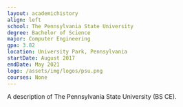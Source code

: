```yaml
---
layout: academichistory
align: left
school: The Pennsylvania State University
degree: Bachelor of Science
major: Computer Engineering
gpa: 3.82
location: University Park, Pennsylvania
startDate: August 2017
endDate: May 2021
logo: /assets/img/logos/psu.png
courses: None
---
```


A description of The Pennsylvania State University (BS CE).